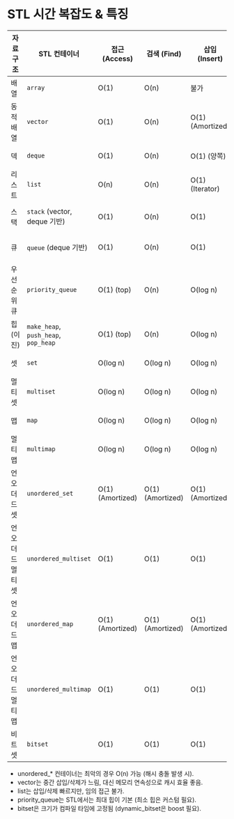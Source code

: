 # STL 시간 복잡도 & 특징
| 자료구조     | STL 컨테이너                             | 접근 (Access)      | 검색 (Find)        | 삽입 (Insert)      | 삭제 (Erase)       | 특징 요약                         |
| -------- | ------------------------------------ | ---------------- | ---------------- | ---------------- | ---------------- | ----------------------------- |
| 배열  | `array`                              | O(1)             | O(n)             | 불가               | 불가               | 고정 크기, 빠른 인덱스 접근              |
| 동적 배열 | `vector`                             | O(1)             | O(n)             | O(1) (Amortized) | O(n)             | 동적 크기, 메모리 연속, 뒤에서만 빠른 삽입/삭제  |
| 덱        | `deque`                              | O(1)             | O(n)             | O(1) (양쪽)        | O(1) (양쪽)        | 양쪽 빠른 삽입/삭제, 메모리 분할 가능        |
| 리스트      | `list`                               | O(n)             | O(n)             | O(1) (Iterator)  | O(1) (Iterator)  | 양방향 리스트, 임의 접근 불가             |
| 스택       | `stack` (vector, deque 기반)           | O(1)             | O(n)             | O(1)             | O(1)             | LIFO, top()/push()/pop() 사용   |
| 큐        | `queue` (deque 기반)                   | O(1)             | O(n)             | O(1)             | O(1)             | FIFO, front()/push()/pop() 사용 |
| 우선순위 큐   | `priority_queue`                     | O(1) (top)       | O(n)             | O(log n)         | O(log n)         | 힙 기반, 최대/최소 요소 빠른 접근          |
| 힙 (이진)   | `make_heap`, `push_heap`, `pop_heap` | O(1) (top)       | O(n)             | O(log n)         | O(log n)         | 직접 힙 조작 가능, 정렬 필요 시 사용        |
| 셋        | `set`                                | O(log n)         | O(log n)         | O(log n)         | O(log n)         | 이진 트리 기반, 자동 정렬, 중복 불가        |
| 멀티셋      | `multiset`                           | O(log n)         | O(log n)         | O(log n)         | O(log n)         | 중복 허용                         |
| 맵        | `map`                                | O(log n)         | O(log n)         | O(log n)         | O(log n)         | Key-Value, 자동 정렬, 중복 키 불가     |
| 멀티맵      | `multimap`                           | O(log n)         | O(log n)         | O(log n)         | O(log n)         | 중복 키 허용                       |
| 언오더드 셋   | `unordered_set`                      | O(1) (Amortized) | O(1) (Amortized) | O(1) (Amortized) | O(1) (Amortized) | 해시 기반, 정렬 없음, 중복 불가           |
| 언오더드 멀티셋 | `unordered_multiset`                 | O(1)             | O(1)             | O(1)             | O(1)             | 해시 기반, 중복 허용                  |
| 언오더드 맵   | `unordered_map`                      | O(1) (Amortized) | O(1) (Amortized) | O(1) (Amortized) | O(1) (Amortized) | Key-Value, 해시 기반, 중복 키 불가     |
| 언오더드 멀티맵 | `unordered_multimap`                 | O(1)             | O(1)             | O(1)             | O(1)             | 해시 기반, 중복 키 허용                |
| 비트셋      | `bitset`                             | O(1)             | O(1)             | O(1)             | O(1)             | 고정 크기 비트 배열, 논리 연산 최적화        |

- unordered_* 컨테이너는 최악의 경우 O(n) 가능 (해시 충돌 발생 시).
- vector는 중간 삽입/삭제가 느림, 대신 메모리 연속성으로 캐시 효율 좋음.
- list는 삽입/삭제 빠르지만, 임의 접근 불가.
- priority_queue는 STL에서는 최대 힙이 기본 (최소 힙은 커스텀 필요).
- bitset은 크기가 컴파일 타임에 고정됨 (dynamic_bitset은 boost 필요).

